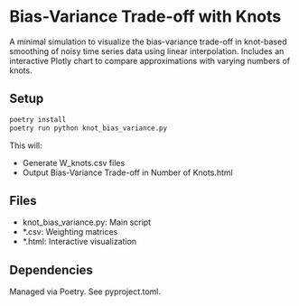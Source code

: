# Bias-Variance Trade-off with Knots
A minimal simulation to visualize the bias-variance trade-off in knot-based smoothing of noisy time series data using linear interpolation. Includes an interactive Plotly chart to compare approximations with varying numbers of knots.

## Setup
```bash
poetry install
poetry run python knot_bias_variance.py
```

This will:
- Generate W_<n>knots.csv files
- Output Bias-Variance Trade-off in Number of Knots.html

## Files
- knot_bias_variance.py: Main script
- *.csv: Weighting matrices
- *.html: Interactive visualization

## Dependencies
Managed via Poetry. See pyproject.toml.
